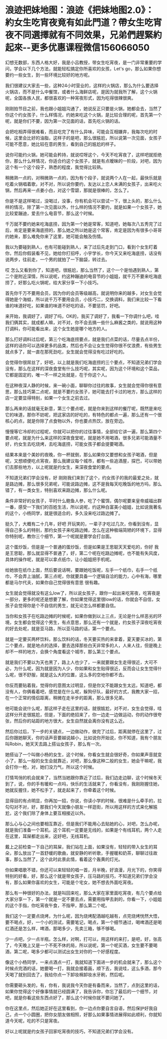# 浪迹把妹地图：浪迹《把妹地图2.0》：約女生吃宵夜竟有如此門道？帶女生吃宵夜不同選擇就有不同效果，兄弟們趕緊約起來--更多优惠课程微信156066050

幻想无数部，东西人格大好，我是小吕教授，带女生吃宵夜，是一门非常重要的学问，学会以下几个方法，就能轻松搞定你所喜欢的女孩，Let's go，那么如果你想要约一些女生，到一些环境比较好的地方呢。

我们很建议大家去一些，这种24小时营业的，这样的火锅店，那么为什么要选择火锅店，而不是什么中餐馆，或者什么海鲜店呢，是因为就我所了解，这个火锅呢，全国各族人民，都很喜欢的一种宵夜形式，因为吃得很辣很爽。

刚刚拍节目之前，我也跟小姐姐沟通了，她说反正只要是火锅，她都会去，当然了你这个约女孩子，什么样情况，约她来吃这个火锅，是比较合理的呢，首先第一个呢，就是你们不要，因为第一次见面的话，首先吃火锅的话。

会把吃相弄得很难看，而且吃完了有什么异味，可能会互相嫌弃，我每次吃的时候，这里会比好的油脂，这样子的是吧，那么很尴尬，所以说第一次见面，女孩子可能不愿意，她比较在意的男生，看到自己的尴尬的样子。

说你可能约火锅，她可能会矜持，就说哎呀这个，今天不吃宵夜了，这样吧就拒绝你，那么什么样情况，你适合约这个女孩子，就是有点暧昧的一阶段，对吧，因为这个有一个这个段子，熟悉的程度，我觉得比较熟。

稍微熟一点的，对稍微熟一点的，因为有个段子，就说两个人在一起，最快乐就是吃着火锅唱着歌，对不对，所以说你要约，友达以上恋人未满的女孩子，出来吃火锅，然后再来一点姜小白，对这个雪碧，那就是很棒的，怎么了。

你是不是这样喝过，没喝过，没事，你有机会可以尝试一下，很上头的，那么什么样的情况，除了第一次见面以外，什么样的情况不要约，就是如果一个女孩子，她比较爱蹦迪，爱去什么电音节，那么这个时候。

千万就不要约她来吃海底捞，因为第一个她是常客，知道吧，她每次八五秀完了过后，肯定是要来海底捞的，那么她之所以她是这个常客，肯定是因为有很多小哥哥约她来，那么难免你来了这里，她可能会触及伤情。

我以为要碰到熟人，也有可能碰到熟人，来了过后先走到门口，看到个女生盯着你，然后你假装看不见，她给你打招呼，小宇学长，你今天又来吃海底捞，话没有说两步，往前走，一个男的就拍了一下脑袋，转过去。

哎 怎么又看到你了，知道吧，很尴尬，那么当然了，这个一个是怕遇到熟人，第二个是附近深情，所以说呢，约这种蹦迪的电音节的小姐姐，就千万不要来吃海底捞了，好那么吃火锅呢，给大家分享一下小技巧。

首先你千万不要用会员，因为你的会员等级越高，就说明你来的越多，对女生会觉得她是个海蛙，所以说千万不要用会员，小技巧二，交换调料，我们来比较一下看谁的味道好吃，如果谁的味道不好吃的话，不要惩罚，好吧。

来开始，我调好了，调好了吗，OK的，我买了调好了，我看一下你调什么吧，哇 我们俩其实，就成都人嘛，对不对，你不会去搞一些什么麻酱之类的，就说用这种打调料，你可能看出来，这个女生她是哪个地方的人。

那么打好调料过后呢，第三个吃海底捞要点，就是我们点菜的话，尽量去点半份，这样的话你可以选择更多的品类，然后也不会让女生觉得你很不仗浪费，有些男生就点多了，就一直在那死劲吃，女生就会觉得没有吃过好吃的。

会觉得你很屌丝了，好吧，以上就是我们吃海底捞的三个要点，不知道兄弟们学会没有，那么在这样的深夜食堂有什么技巧呢，其实呢，因为这个环境和这个菜品，它都是固定的，唯一不一样之处就是，在于你这个人。

在这种夜深人静的时候，来一碗小面，聊聊你过往的故事，女生就会觉得你很有意思，那么技巧第二点呢，就是不要约女孩子，她可能去打卡过的地方，那么这样的店一定要显得特别，如果一个女生之前去过。

那么再来的话就毫无新意，第三个要点呢，就是你来到这样的餐厅呢，既然是来吃它的味道，那你不妨呢，把这家店的好吃的，有特色的都点一遍，那么还有一个很核心的点，就是你除了点食物以外，你也要点热饮，放在旁边。

慢慢等它冷却的过程呢，你就可以把你的过往事情，全部给它讲一遍，那么第四个要点呢，就是为什么来这样的深夜食堂呢，就是她不用喝酒，很多兄弟可能酒量不好，约女生去吃烧烤，去吃海底捞，可能女孩子都会提要喝酒。

结果本来是个美妙的夜晚，你一杯就倒，那么如果你又要想和女孩子喝酒，但是呢，又想顺便吃点宵夜，那么我建议每个城市，都有一些追酒屋，探巴，可以带她们去那些地方，以上呢就是约女生，来深夜食堂的要点。

不知道兄弟们学会没有，好 刚刚我们来到了这个，约女孩子的我的最爱之处，就是路边摊，那么很多兄弟呢，可能说路边摊，这不是我每天吃晚饭的地方吗，那么错了，有一类女生，特别喜欢来路边摊，那么什么呢。

条件非常好的女孩子，平时什么鲍鱼人参，吃了个蜜饵，偶尔呢要来皇帝威福出群一番，感受一下我们的百姓生活，所以说呢，约这种白富美小姐姐，比如说我著名的这个，小杨同学，就是很适合的，多久没来吃过路边摊了。

挺久了，大概有二十几年，好吧 开玩笑的，一辈子才吃过几次，你看到没有，显得自己多么的特别，那约女孩子来吃路边摊，怎么在这种极端简陋的环境下，显得你特别呢，教你三个细节，第一个呢就是要学会打台面。

这个蛋炒饭，但是是一个普通的蛋炒饭，但是如果是王思聪天天爱吃的，你好 我是王思聪，那么就显得不普通了，好，第二个呢在吃路边摊呢，也不能有失风度，具体的操作呢，就是可以拿点纸巾，让小姐姐把手机呢。

给她放在纸巾上面，然后要说话啊，要跟她吃饭呢，左手一个纸巾，右手一个纸巾，不会弄上油腻，第三点呢，你就要具备一个逻辑自洽的能力，心中有海，哪里都是马尔代夫，如果你自己觉得很有意思 很有趣。

女生就会觉得就没有这么low了，所以说女孩子，跟你一起出来吃宵夜，吃宵夜是一部分，更多的呢还是想要了解，你如果觉得这里很low的话，你就会不自信，女孩子会觉得你是个不自信的男生，就无论怎么样都要自信。

当你和女孩子在吃路边摊的时候呢，如果你做到以上三点，无论是什么样恶劣的环境，女生都会觉得这个男生，有点意思，那么还有一个就是，约女孩子深夜吃宵夜的好去处呢，就是亚马路，所以亚马路的话，第一个要点。

就是一定要买两杯饮料，那么饮料的话，冬天要买热的来拿着，夏天要买冰的，第二个要点，就是地点的选择，要去选择那些白天非常多的人，人来人往，但是晚上却不一样的地方，会换个角度看这个城市，那么第三个要点。

就是我们不要以为天也黑了，路上人也少了，一来就要跟女生走得很近，大可不必，为什么呢，因为就是因为人少，你如果和女生贴得很近，反而会让女生觉得什么呢，很不舒服，就是这么大的位置，这么多的空地你都不去。

你反而要贴着我，觉得你的意图太过明显，但是你又不能跟女生太远，知道吧，都没有人，你俩看着吧，感觉是在什么呢，躲狗仔队，最好的方式，我教大家一招，在一个正常的情侣距离，稍微在走半步的距离，那么很多兄弟。

他可能会说什么呢，那这样子走在这里的话，就很尴尬，对不对，女生会觉得，哇这样分开走很尴尬，但是，下面的绝招来了，你一边走一边做运动，你的动作很夸张，然后你的站距的地方很大，女生自然就会离你没有这么近。

然后你过后，下一步的关键点，一边做动作，做完了过后，距离就停在这里了，过后你跟她聊天，你的话声音要越说越小，比如说你开始说，你不知道，我有个朋友叫Robin，她天天去路上搭讪女孩子，那么有一次。

她搭讪了一个叫做小杨的女生，这个时候，你看女生就会很好奇，你如果声音就变小了，那么一般的女生会就靠近，对吧，那么像这种二般的女生，她会干嘛呢，我会打你一枪，对，她们没力气，所以这个时候。

打情骂俏的机会就来了，当然当她跟你靠近了过后，我们边走边聊，这个时候冬天到了，说，你的手有暖和一点吗，快乐的生活就来了，你看没有，我刚刚握住她，她就反握住，她不松手了，就走起来了，你牵着这个时候。

显得目的有点明显，你再加一招，你说，你读小学的时候，很难是什么牵手的，拉勾勾对不对，好，那我们今天就像小朋友一样逛街，所以用这样的方式来化解尴尬，这个我们除了身体上要互相接近以外。

那么心与心之间也要相互靠近，但是我们不能用心去贴她的心，对吧，怎么办呢，就是我们准备一个耳机，这个耳机一定要是无线的，如果是个有线耳机，两个人走在这里，耳屎都走出来，这好吧，无线耳机。

戴上之前检查一下自己的耳屎，我们站在上面，如果没有，轻轻的带入女生的耳朵，那么放出了一首舒缓的歌曲，就安静的听听歌，手握暖和奶茶，聊聊过往故事，那么当然了，这个此时此景此情，看着这个轰黄的灯光。

你如果唱歌不错，你还可以来轻轻的唱一首，月半晚，好浪漫，月光下的，你笑得特别的好看，好，那么这个就是带女孩子，压马路的技巧，不知道兄弟们学会没有，那么如果你喜欢的女生，可能是个宅女，她不想去外面吃宵夜。

那么有一种很好的办法，就是叫回来吃，那么大家在家里面吃宵夜，有几个要点给大家分享一下，第一个就是一定不要去点，需要用指甲去剥的，你看一下，小姐姐的这个手指，你吃宵夜午食，不指甲，那么第二个呢。

我们这个一定要点烧烤，为什么呢，因为烧烤配酒越吃越有，点完烧烤恍然大悟，要不喝点，好，一个小的测试，需要笔记，喝点，第一个细节通过，喝啤酒还是喝红酒还是怎么样，啤酒，那喝多少，先卖三箱，够不够喝。

少一点吧，少一点半瓶，怎么样，对啊，打可以，用这样的来打，是吧，好，张高了，今天晚上又是一个不死不休的局，所以说呢，第一个呢买酒，女生要不要喝酒，第二呢，喝多少都可以测试出女生对你的一个好感程度。

像这个小杨同学，一来点酒点一打，我就知道下面进一步的机会就来了，那么这个时候点完酒的话，她要喝一打，我就会接着画，顺下去，我说哇，这么多酒，那今天喝了就别回去了，我给你点一下卸妆棉卸妆水牙刷，然后呢。

你需要砸头发的，有，你有，我说我今天你是有备而来，当然了，点到这里的话，如果你觉得这个好像事情就已经圆满了，我告诉你，你忘了最后的一个细节，对吧，就是你看这些东西点好了，那么这个时候你就不要问她了。

你在这里点，然后她正好在这里看到，你一边点你要自言自语，然后保护好我自己，点一个小圆圈，把你女朋友做相照，好那么如果事情进展得如此顺利，你就知道今天呢，吃的不只是宵夜。

好以上呢就是约女孩子回家吃宵夜的技巧，不知道兄弟们学会没有。
